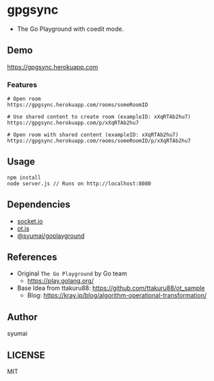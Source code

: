 # gpgsync

* The Go Playground with coedit mode.

## Demo

https://gpgsync.herokuapp.com

### Features

```console
# Open room
https://gpgsync.herokuapp.com/rooms/someRoomID

# Use shared content to create room (exampleID: xXqRTAb2hu7)
https://gpgsync.herokuapp.com/p/xXqRTAb2hu7

# Open room with shared content (exampleID: xXqRTAb2hu7)
https://gpgsync.herokuapp.com/rooms/someRoomID/p/xXqRTAb2hu7
```

## Usage

```
npm install
node server.js // Runs on http://localhost:8080
```

## Dependencies

* [socket.io](https://socket.io/)
* [ot.js](https://github.com/Operational-Transformation/ot.js)
* [@syumai/goplayground](https://github.com/syumai/goplayground-js)

## References

* Original `The Go Playground` by Go team
  - https://play.golang.org/
* Base Idea from ttakuru88: https://github.com/ttakuru88/ot_sample
  - Blog: https://kray.jp/blog/algorithm-operational-transformation/

## Author

syumai

## LICENSE

MIT
